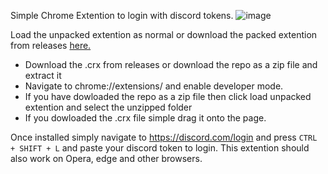 Simple Chrome Extention to login with discord tokens.
![image](https://github.com/gastersaurus/Discord-Token-Login-Chrome-Extention/assets/154365450/cb5eddef-ccb1-41f4-88a3-a06a1c2f8778)

Load the unpacked extention as normal or download the packed extention from releases [here.](https://github.com/gastersaurus/Discord-Token-Login-Chrome-Extention/releases/download/release/Discord.Token.Login.crx)
 - Download the .crx from releases or download the repo as a zip file and extract it
 - Navigate to chrome://extensions/ and enable developer mode.
 - If you have dowloaded the repo as a zip file then click load unpacked extention and select the unzipped folder
 - If you dowloaded the .crx file simple drag it onto the page.

Once installed simply navigate to https://discord.com/login and press `CTRL + SHIFT + L` and paste your discord token to login. 
This extention should also work on Opera, edge and other browsers.

